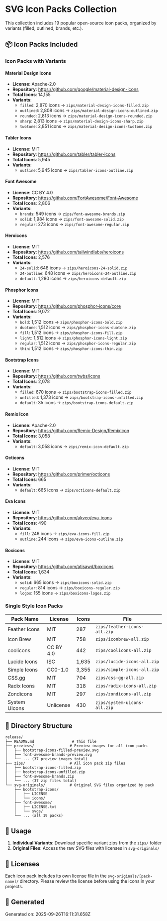 # SVG Icon Packs Collection

This collection includes 19 popular open-source icon packs, organized by variants (filled, outlined, brands, etc.).

## 📦 Icon Packs Included

### Icon Packs with Variants

#### Material Design Icons
- **License**: Apache-2.0
- **Repository**: https://github.com/google/material-design-icons
- **Total Icons**: 14,155
- **Variants**:
  - `filled`: 2,870 icons → `zips/material-design-icons-filled.zip`
  - `outlined`: 2,808 icons → `zips/material-design-icons-outlined.zip`
  - `rounded`: 2,813 icons → `zips/material-design-icons-rounded.zip`
  - `sharp`: 2,813 icons → `zips/material-design-icons-sharp.zip`
  - `twotone`: 2,851 icons → `zips/material-design-icons-twotone.zip`

#### Tabler Icons
- **License**: MIT
- **Repository**: https://github.com/tabler/tabler-icons
- **Total Icons**: 5,945
- **Variants**:
  - `outline`: 5,945 icons → `zips/tabler-icons-outline.zip`

#### Font Awesome
- **License**: CC BY 4.0
- **Repository**: https://github.com/FortAwesome/Font-Awesome
- **Total Icons**: 2,806
- **Variants**:
  - `brands`: 549 icons → `zips/font-awesome-brands.zip`
  - `solid`: 1,984 icons → `zips/font-awesome-solid.zip`
  - `regular`: 273 icons → `zips/font-awesome-regular.zip`

#### Heroicons
- **License**: MIT
- **Repository**: https://github.com/tailwindlabs/heroicons
- **Total Icons**: 2,576
- **Variants**:
  - `24-solid`: 648 icons → `zips/heroicons-24-solid.zip`
  - `24-outline`: 648 icons → `zips/heroicons-24-outline.zip`
  - `default`: 1,280 icons → `zips/heroicons-default.zip`

#### Phosphor Icons
- **License**: MIT
- **Repository**: https://github.com/phosphor-icons/core
- **Total Icons**: 9,072
- **Variants**:
  - `bold`: 1,512 icons → `zips/phosphor-icons-bold.zip`
  - `duotone`: 1,512 icons → `zips/phosphor-icons-duotone.zip`
  - `fill`: 1,512 icons → `zips/phosphor-icons-fill.zip`
  - `light`: 1,512 icons → `zips/phosphor-icons-light.zip`
  - `regular`: 1,512 icons → `zips/phosphor-icons-regular.zip`
  - `thin`: 1,512 icons → `zips/phosphor-icons-thin.zip`

#### Bootstrap Icons
- **License**: MIT
- **Repository**: https://github.com/twbs/icons
- **Total Icons**: 2,078
- **Variants**:
  - `filled`: 670 icons → `zips/bootstrap-icons-filled.zip`
  - `unfilled`: 1,373 icons → `zips/bootstrap-icons-unfilled.zip`
  - `default`: 35 icons → `zips/bootstrap-icons-default.zip`

#### Remix Icon
- **License**: Apache-2.0
- **Repository**: https://github.com/Remix-Design/RemixIcon
- **Total Icons**: 3,058
- **Variants**:
  - `default`: 3,058 icons → `zips/remix-icon-default.zip`

#### Octicons
- **License**: MIT
- **Repository**: https://github.com/primer/octicons
- **Total Icons**: 665
- **Variants**:
  - `default`: 665 icons → `zips/octicons-default.zip`

#### Eva Icons
- **License**: MIT
- **Repository**: https://github.com/akveo/eva-icons
- **Total Icons**: 490
- **Variants**:
  - `fill`: 246 icons → `zips/eva-icons-fill.zip`
  - `outline`: 244 icons → `zips/eva-icons-outline.zip`

#### Boxicons
- **License**: MIT
- **Repository**: https://github.com/atisawd/boxicons
- **Total Icons**: 1,634
- **Variants**:
  - `solid`: 665 icons → `zips/boxicons-solid.zip`
  - `regular`: 814 icons → `zips/boxicons-regular.zip`
  - `logos`: 155 icons → `zips/boxicons-logos.zip`

### Single Style Icon Packs

| Pack Name | License | Icons | File |
|-----------|---------|-------|------|
| Feather Icons | MIT | 287 | `zips/feather-icons-all.zip` |
| Icon Brew | MIT | 758 | `zips/iconbrew-all.zip` |
| coolicons | CC BY 4.0 | 442 | `zips/coolicons-all.zip` |
| Lucide Icons | ISC | 1,635 | `zips/lucide-icons-all.zip` |
| Simple Icons | CC0-1.0 | 3,355 | `zips/simple-icons-all.zip` |
| CSS.gg | MIT | 704 | `zips/css-gg-all.zip` |
| Radix Icons | MIT | 318 | `zips/radix-icons-all.zip` |
| Zondicons | MIT | 297 | `zips/zondicons-all.zip` |
| System UIcons | Unlicense | 430 | `zips/system-uicons-all.zip` |

## 📁 Directory Structure

```
release/
├── README.md                 # This file
├── previews/                # Preview images for all icon packs
│   ├── bootstrap-icons-filled-preview.svg
│   ├── font-awesome-brands-preview.svg
│   └── ... (37 preview images total)
├── zips/                    # All icon pack zip files
│   ├── bootstrap-icons-filled.zip
│   ├── bootstrap-icons-unfilled.zip
│   ├── font-awesome-brands.zip
│   └── ... (37 zip files total)
└── svg-originals/           # Original SVG files organized by pack
    ├── bootstrap-icons/
    │   ├── LICENSE
    │   └── icons/
    ├── font-awesome/
    │   ├── LICENSE.txt
    │   └── svgs/
    └── ... (all 19 packs)
```

## 🚀 Usage

1. **Individual Variants**: Download specific variant zips from the `zips/` folder
2. **Original Files**: Access the raw SVG files with licenses in `svg-originals/`

## 📄 Licenses

Each icon pack includes its own license file in the `svg-originals/[pack-name]/` directory. Please review the license before using the icons in your projects.

## 🔄 Generated

Generated on: 2025-09-26T16:11:31.658Z
